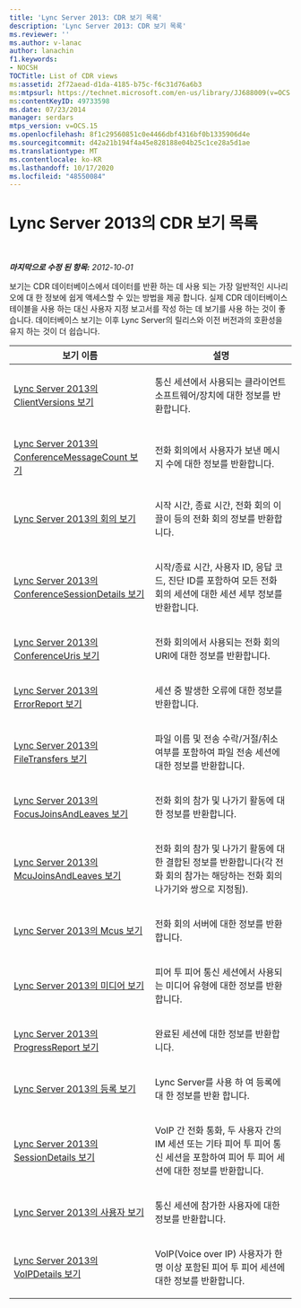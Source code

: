 ```yaml
---
title: 'Lync Server 2013: CDR 보기 목록'
description: 'Lync Server 2013: CDR 보기 목록'
ms.reviewer: ''
ms.author: v-lanac
author: lanachin
f1.keywords:
- NOCSH
TOCTitle: List of CDR views
ms:assetid: 2f72aead-d1da-4185-b75c-f6c31d76a6b3
ms:mtpsurl: https://technet.microsoft.com/en-us/library/JJ688009(v=OCS.15)
ms:contentKeyID: 49733598
ms.date: 07/23/2014
manager: serdars
mtps_version: v=OCS.15
ms.openlocfilehash: 8f1c29560851c0e4466dbf4316bf0b1335906d4e
ms.sourcegitcommit: d42a21b194f4a45e828188e04b25c1ce28a5d1ae
ms.translationtype: MT
ms.contentlocale: ko-KR
ms.lasthandoff: 10/17/2020
ms.locfileid: "48550084"
---
```

# <a name="list-of-cdr-views-in-lync-server-2013"></a>Lync Server 2013의 CDR 보기 목록

<div data-xmlns="http://www.w3.org/1999/xhtml">

<div class="topic" data-xmlns="http://www.w3.org/1999/xhtml" data-msxsl="urn:schemas-microsoft-com:xslt" data-cs="https://msdn.microsoft.com/">

<div data-asp="https://msdn2.microsoft.com/asp">



</div>

<div id="mainSection">

<div id="mainBody">

<span> </span>

_**마지막으로 수정 된 항목:** 2012-10-01_

보기는 CDR 데이터베이스에서 데이터를 반환 하는 데 사용 되는 가장 일반적인 시나리오에 대 한 정보에 쉽게 액세스할 수 있는 방법을 제공 합니다. 실제 CDR 데이터베이스 테이블을 사용 하는 대신 사용자 지정 보고서를 작성 하는 데 보기를 사용 하는 것이 좋습니다. 데이터베이스 보기는 이후 Lync Server의 릴리스와 이전 버전과의 호환성을 유지 하는 것이 더 쉽습니다.


<table>
<colgroup>
<col style="width: 50%" />
<col style="width: 50%" />
</colgroup>
<thead>
<tr class="header">
<th>보기 이름</th>
<th>설명</th>
</tr>
</thead>
<tbody>
<tr class="odd">
<td><p><a href="lync-server-2013-clientversions-view.md">Lync Server 2013의 ClientVersions 보기</a></p></td>
<td><p>통신 세션에서 사용되는 클라이언트 소프트웨어/장치에 대한 정보를 반환합니다.</p></td>
</tr>
<tr class="even">
<td><p><a href="lync-server-2013-conferencemessagecount-view.md">Lync Server 2013의 ConferenceMessageCount 보기</a></p></td>
<td><p>전화 회의에서 사용자가 보낸 메시지 수에 대한 정보를 반환합니다.</p></td>
</tr>
<tr class="odd">
<td><p><a href="lync-server-2013-conferences-view.md">Lync Server 2013의 회의 보기</a></p></td>
<td><p>시작 시간, 종료 시간, 전화 회의 이끌이 등의 전화 회의 정보를 반환합니다.</p></td>
</tr>
<tr class="even">
<td><p><a href="lync-server-2013-conferencesessiondetails-view.md">Lync Server 2013의 ConferenceSessionDetails 보기</a></p></td>
<td><p>시작/종료 시간, 사용자 ID, 응답 코드, 진단 ID를 포함하여 모든 전화 회의 세션에 대한 세션 세부 정보를 반환합니다.</p></td>
</tr>
<tr class="odd">
<td><p><a href="lync-server-2013-conferenceuris-view.md">Lync Server 2013의 ConferenceUris 보기</a></p></td>
<td><p>전화 회의에서 사용되는 전화 회의 URI에 대한 정보를 반환합니다.</p></td>
</tr>
<tr class="even">
<td><p><a href="lync-server-2013-errorreport-view.md">Lync Server 2013의 ErrorReport 보기</a></p></td>
<td><p>세션 중 발생한 오류에 대한 정보를 반환합니다.</p></td>
</tr>
<tr class="odd">
<td><p><a href="lync-server-2013-filetransfers-view.md">Lync Server 2013의 FileTransfers 보기</a></p></td>
<td><p>파일 이름 및 전송 수락/거절/취소 여부를 포함하여 파일 전송 세션에 대한 정보를 반환합니다.</p></td>
</tr>
<tr class="even">
<td><p><a href="lync-server-2013-focusjoinsandleaves-view.md">Lync Server 2013의 FocusJoinsAndLeaves 보기</a></p></td>
<td><p>전화 회의 참가 및 나가기 활동에 대한 정보를 반환합니다.</p></td>
</tr>
<tr class="odd">
<td><p><a href="lync-server-2013-mcujoinsandleaves-view.md">Lync Server 2013의 McuJoinsAndLeaves 보기</a></p></td>
<td><p>전화 회의 참가 및 나가기 활동에 대한 결합된 정보를 반환합니다(각 전화 회의 참가는 해당하는 전화 회의 나가기와 쌍으로 지정됨).</p></td>
</tr>
<tr class="even">
<td><p><a href="lync-server-2013-mcus-view.md">Lync Server 2013의 Mcus 보기</a></p></td>
<td><p>전화 회의 서버에 대한 정보를 반환합니다.</p></td>
</tr>
<tr class="odd">
<td><p><a href="lync-server-2013-media-view.md">Lync Server 2013의 미디어 보기</a></p></td>
<td><p>피어 투 피어 통신 세션에서 사용되는 미디어 유형에 대한 정보를 반환합니다.</p></td>
</tr>
<tr class="even">
<td><p><a href="lync-server-2013-progressreport-view.md">Lync Server 2013의 ProgressReport 보기</a></p></td>
<td><p>완료된 세션에 대한 정보를 반환합니다.</p></td>
</tr>
<tr class="odd">
<td><p><a href="lync-server-2013-registration-view.md">Lync Server 2013의 등록 보기</a></p></td>
<td><p>Lync Server를 사용 하 여 등록에 대 한 정보를 반환 합니다.</p></td>
</tr>
<tr class="even">
<td><p><a href="lync-server-2013-sessiondetails-view.md">Lync Server 2013의 SessionDetails 보기</a></p></td>
<td><p>VoIP 간 전화 통화, 두 사용자 간의 IM 세션 또는 기타 피어 투 피어 통신 세션을 포함하여 피어 투 피어 세션에 대한 정보를 반환합니다.</p></td>
</tr>
<tr class="odd">
<td><p><a href="lync-server-2013-user-view.md">Lync Server 2013의 사용자 보기</a></p></td>
<td><p>통신 세션에 참가한 사용자에 대한 정보를 반환합니다.</p></td>
</tr>
<tr class="even">
<td><p><a href="lync-server-2013-voipdetails-view.md">Lync Server 2013의 VoIPDetails 보기</a></p></td>
<td><p>VoIP(Voice over IP) 사용자가 한 명 이상 포함된 피어 투 피어 세션에 대한 정보를 반환합니다.</p></td>
</tr>
</tbody>
</table>


</div>

<span> </span>

</div>

</div>

</div>

